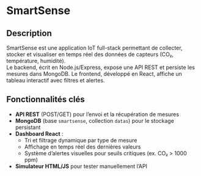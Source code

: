 # SmartSense

## Description
SmartSense est une application IoT full-stack permettant de collecter, stocker et visualiser en temps réel des données de capteurs (CO₂, température, humidité).  
Le backend, écrit en Node.js/Express, expose une API REST et persiste les mesures dans MongoDB. Le frontend, développé en React, affiche un tableau interactif avec filtres et alertes.

## Fonctionnalités clés
- **API REST** (POST/GET) pour l’envoi et la récupération de mesures  
- **MongoDB** (base `smartsense`, collection `datas`) pour le stockage persistant  
- **Dashboard React** :  
  - Tri et filtrage dynamique par type de mesure  
  - Affichage en temps réel des dernières valeurs  
  - Système d’alertes visuelles pour seuils critiques (ex. CO₂ > 1000 ppm)  
- **Simulateur HTML/JS** pour tester manuellement l’API  
